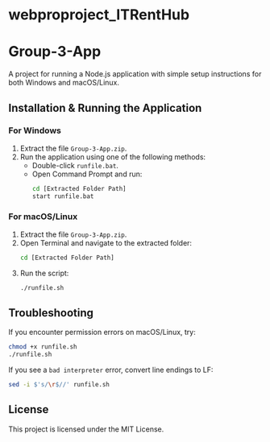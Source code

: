 # webproproject_ITRentHub
# Group-3-App

A project for running a Node.js application with simple setup instructions for both Windows and macOS/Linux.

## Installation & Running the Application

### For Windows
1. Extract the file `Group-3-App.zip`.
2. Run the application using one of the following methods:
   - Double-click `runfile.bat`.
   - Open Command Prompt and run:
     ```sh
     cd [Extracted Folder Path]
     start runfile.bat
     ```

### For macOS/Linux
1. Extract the file `Group-3-App.zip`.
2. Open Terminal and navigate to the extracted folder:
   ```sh
   cd [Extracted Folder Path]
   ```
3. Run the script:
   ```sh
   ./runfile.sh
   ```

## Troubleshooting
If you encounter permission errors on macOS/Linux, try:
```sh
chmod +x runfile.sh
./runfile.sh
```

If you see a `bad interpreter` error, convert line endings to LF:
```sh
sed -i $'s/\r$//' runfile.sh
```

## License
This project is licensed under the MIT License.
